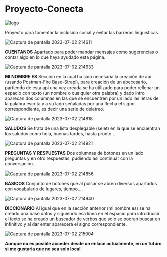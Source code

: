 # Proyecto-Conecta
![logo](https://github.com/DainaYBelloso/Proyecto-Conecta/assets/129385025/7af28ace-b5c4-494f-b532-12b31470af7c)



Proyecto para fomentar la inclusión social y evitar las barreras lingüisticas

![Captura de pantalla 2023-07-02 214611](https://github.com/DainaYBelloso/Proyecto-Conecta/assets/129385025/f158329b-219c-42e5-9ef8-f18265dd7a51)


**CUENTANOS** 
Apartado para poder mandar mensajes como sugerencias o contar algo en lo que haya ayudado esta página.

![Captura de pantalla 2023-07-02 214633](https://github.com/DainaYBelloso/Proyecto-Conecta/assets/129385025/cca9e9cd-c72a-4b10-8463-d7dc55bb0260)


 **MI NOMBRE ES** 
 Sección en la cual ha sido necesaria la creación de api (usando Postman-Fire Base-Strapi), para creación de un abecesario, partiendo de esta api una vez creada se ha utilizado para poder rellenar un espacio con texto (un nombre o cualquier otra palabra) y dado intro aparecan dos columnas en las que se encuentren por un lado las letras de la palabra escrita y a su lado señaladas por una flecha el signo correspondiente, es decir una serie de deletreo.
 
![Captura de pantalla 2023-07-02 214818](https://github.com/DainaYBelloso/Proyecto-Conecta/assets/129385025/acb65aa6-0620-4ec4-b8ab-49d0d1c3329d)



 
 **SALUDOS**
 Se trata de una lista desplegable (selet) en la que se encuentran los saludos como hola, buenas tardes, hasta pronto...
 
![Captura de pantalla 2023-07-02 214921](https://github.com/DainaYBelloso/Proyecto-Conecta/assets/129385025/7f92fd62-7680-4979-b3fb-d0270e64b8c5)


 
**PREGUNTAS Y RESPUESTAS**
Dos columnas de botones  en un lado preguntas y en otro respuestas, pudiendo asi continuar con la conversación.

![Captura de pantalla 2023-07-02 214856](https://github.com/DainaYBelloso/Proyecto-Conecta/assets/129385025/ff4f45cb-9630-42df-8b22-b66d0105412a)


 
**BÁSICOS**
Conjunto de botones que al pulsar se abren diversos apartados con vocabulario de lugares, tiempo....

![Captura de pantalla 2023-07-02 214940](https://github.com/DainaYBelloso/Proyecto-Conecta/assets/129385025/98631c34-b963-40b1-a9aa-80242b116e8b)



**DICCIONARIO** 
Al igual que en la sección anterior (mi nombre es) se ha creado una base datos y siguiendo esa linea en el espacio para introduccir el texto se ha creado un buscador de verbos que solo se podran buscar en infinitivo y al dar enter aparecera el signo correspondiente.

![Captura de pantalla 2023-07-02 215004](https://github.com/DainaYBelloso/Proyecto-Conecta/assets/129385025/57c63602-328c-4299-a6e3-8fdf931ec789)


**Aunque no es posible acceder desde un enlace actualmente, en un futuro si me gustaria que no sea solo local**
